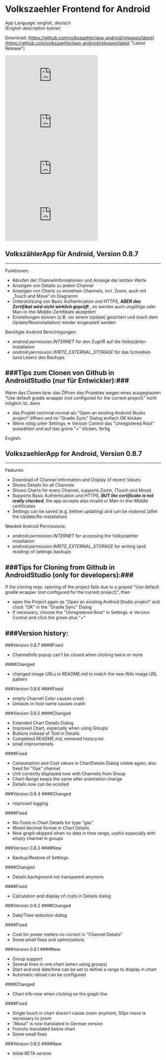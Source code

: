 # Volkszaehler Frontend for Android 
App Language: english, deutsch  
(English description below)

Download: [https://github.com/volkszaehler/app-android/releases/latest](https://github.com/volkszaehler/app-android/releases/latest "Latest Release")

![ScreenShot1](http://wiki.volkszaehler.org/lib/exe/fetch.php?cache=&w=393&h=700&media=software:frontends:vz_app:uebersicht.png "ScreenShots 1 of VolkszaehlerApp") 
![ScreenShot2](http://wiki.volkszaehler.org/lib/exe/fetch.php?cache=&w=393&h=700&media=software:frontends:vz_app:details.png "ScreenShots 2 of VolkszaehlerApp") 
![ScreenShot3](http://wiki.volkszaehler.org/lib/exe/fetch.php?cache=&w=393&h=700&media=software:frontends:vz_app:grafik.png "ScreenShots 3 of VolkszaehlerApp") 
![ScreenShot4](http://wiki.volkszaehler.org/lib/exe/fetch.php?cache=&w=393&h=700&media=software:frontends:vz_app:einstellungen.png "ScreenShots 4 of VolkszaehlerApp") 

## VolkszählerApp für Android, Version 0.8.7
---

Funktionen:  
  
- Abrufen der Channelinformationen und Anzeige der letzten Werte
- Anzeigen von Details zu jedem Channel
- Anzeigen von Charts zu einzelnen Channels, incl. Zoom, auch mit „Touch and Move“ im Diagramm
- Unterstützung von Basic Authentication und HTTPS, **_ABER das Zertifikat wird nicht wirklich geprüft_**   , es werden auch ungültige oder Man-in-the-Middle-Zertifikate akzeptiert
- Einstellungen können (z.B. vor einem Update) gesichert und (nach dem Update/Neuinstallation) wieder eingespielt werden

Benötigte Android Berechtigungen:  
- _android.permission.INTERNET_ für den Zugriff auf die Volkszähler-Installation  
- _android.permission.WRITE_EXTERNAL_STORAGE_ für das Schreiben (und Lesen) des Backups

###Tips zum Clonen von Github in AndroidStudio (nur für Entwickler):###
---

Wenn das Clonen bzw. das Öffnen des Projektes wegen eines ausgegrauten "Use default gradle wrapper (not configured for the current project)" nicht möglich ist, dann  
- das Projekt nochmal normal als "Open an existing Android Studio project" öffnen und im "Gradle Sync" Dialog einfach OK klicken  
- Wenn nötig unter Settings => Version Control das "Unregistered Root" auswählen und auf das grüne "+" klicken, fertig
  
  
  
English:
## VolkszaehlerApp for Android, Version 0.8.7
---

Features:  
  
- Download of Channel Information and Display of recent Values
- Shows Details for all Channels
- Shows Charts for every Channel, supports Zoom, (Touch and Move)
- Supports Basic Authentication und HTTPS, **_BUT the certificate is not really checked_**, the app accepts also invalid or Man-in-the-Middle certificates
- Settings can be saved (e.g. before updating) and can be restored (after the Update/Re-installation)

Needed Android Permissions:  
- _android.permission.INTERNET_ for accessing the Volkszaehler installation  
- _android.permission.WRITE_EXTERNAL_STORAGE_ for writing (and reading) of settings backups

###Tips for Cloning from Github in AndroidStudio (only for developers):###
---

If the cloning resp. opening of the project fails due to a grayed "Use default gradle wrapper (not configured for the current project)", then  
- open the Project again as "Open an existing Android Studio project" and clock "OK" in the "Gradle Sync" Dialog  
- If necessary, choose the "Unregistered Root" in Settings => Version Control and click the green plus "+" 


###Version history:
---

###Version 0.8.7
####Fixed  
 - ChannelInfo popup can't be closed when clicking twice or more
 
####Changed  
 - changed image URLs in README.md to match the new Wiki image URL pattern

###Version 0.8.6
####Fixed  
 - empty Channel Color causes crash  
 - Umlauts in host name causes crash

###Version 0.8.5
####Changed  
 - Extended Chart Details Dialog
 - Improved Chart, especially when using Groups 
 - Buttons instead of Text in Details
 - Completed README.md, removed history.txt
 - small improvmenets

####Fixed  
 - Consumption and Cost values in ChartDetails Dialog visible again, also fixed for "Gas" channel  
 - Unit correctly displayed now with Channels from Group  
 - Chart-Range keeps the same after orientation change
 - Details now can be scrolled


###Version 0.8.4
####Changed  
 - improved logging  

####Fixed
 - No Costs in Chart Details for type "gas"  
 - Mixed decimal format in Chart Details    
 - Now graph skipped when no data in time range, useful especially with empty channel in groups    


###Version 0.8.3
####New  
 - Backup/Restore of Settings

####Changed  
 - Details background not transparent anymore

####Fixed  
 - Calculation and display of costs in Details dialog


###Version 0.8.2
####Changed  
 - Date/Time selection dialog

####Fixed  
 - Cost for power meters no correct in "Channel Details"    
 - Some small fixes and optimizations  

###Version 0.8.1
####New
 - Group support  
 - Several lines in one chart (when using groups)  
 - Start and end date/time can be set to define a range to display in chart  
 - Automatic reload can be configured

####Changed    
 - Chart info now when clicking on the graph line

####Fixed  
 - Single touch in chart doesn't cause zoom anymore, 50px move is necessary to zoom  
 - "About" is now translated in German version  
 - From/to translated below chart  
 - Some small fixes


###Version 0.8.0
####New  
 - Initial BETA version
